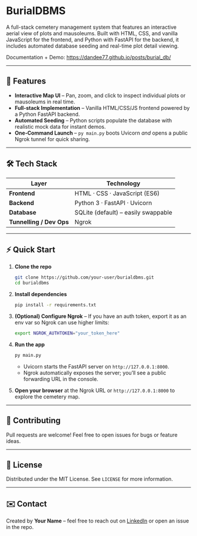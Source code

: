# BurialDBMS

A full-stack cemetery management system that features an interactive aerial view of plots and mausoleums. Built with HTML, CSS, and vanilla JavaScript for the frontend, and Python with FastAPI for the backend, it includes automated database seeding and real-time plot detail viewing.

Documentation + Demo: https://dandee77.github.io/posts/burial_db/

---

## 🚀 Features

* **Interactive Map UI** – Pan, zoom, and click to inspect individual plots or mausoleums in real time.
* **Full‑stack Implementation** – Vanilla HTML/CSS/JS frontend powered by a Python FastAPI backend.
* **Automated Seeding** – Python scripts populate the database with realistic mock data for instant demos.
* **One‑Command Launch** – `py main.py` boots Uvicorn *and* opens a public Ngrok tunnel for quick sharing.

---

## 🛠 Tech Stack

| Layer                    | Technology                          |
| ------------------------ | ----------------------------------- |
| **Frontend**             | HTML · CSS · JavaScript (ES6)       |
| **Backend**              | Python 3 · FastAPI · Uvicorn        |
| **Database**             | SQLite (default) – easily swappable |
| **Tunnelling / Dev Ops** | Ngrok                               |

---

## ⚡ Quick Start

1. **Clone the repo**

   ```bash
   git clone https://github.com/your‑user/burialdbms.git
   cd burialdbms
   ```
2. **Install dependencies**

   ```bash
   pip install -r requirements.txt
   ```
3. **(Optional) Configure Ngrok** – If you have an auth token, export it as an env var so Ngrok can use higher limits:

   ```bash
   export NGROK_AUTHTOKEN="your_token_here"
   ```
4. **Run the app**

   ```bash
   py main.py
   ```

   * Uvicorn starts the FastAPI server on `http://127.0.0.1:8000`.
   * Ngrok automatically exposes the server; you’ll see a public forwarding URL in the console.
5. **Open your browser** at the Ngrok URL or `http://127.0.0.1:8000` to explore the cemetery map.

---

## 🤝 Contributing

Pull requests are welcome! Feel free to open issues for bugs or feature ideas.

---

## 📜 License

Distributed under the MIT License. See `LICENSE` for more information.

---

## ✉️ Contact

Created by **Your Name** – feel free to reach out on [LinkedIn](https://linkedin.com/in/your‑profile) or open an issue in the repo.
